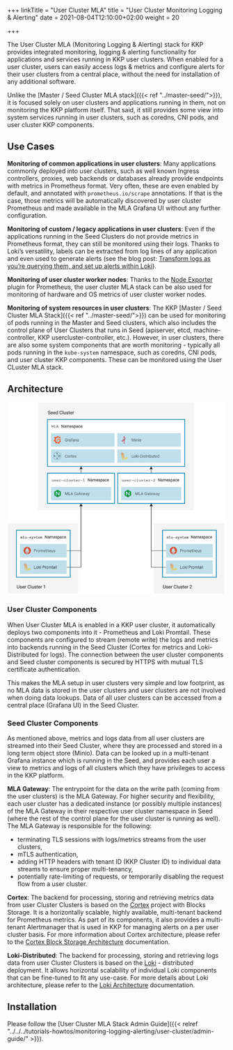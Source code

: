 +++
linkTitle = "User Cluster MLA"
title = "User Cluster Monitoring Logging & Alerting"
date = 2021-08-04T12:10:00+02:00
weight = 20

+++

The User Cluster MLA (Monitoring Logging & Alerting) stack for KKP provides integrated monitoring, logging & alerting functionality for applications and services running in KKP user clusters. When enabled for a user cluster, users can easily access logs & metrics and configure alerts for their user clusters from a central place, without the need for installation of any additional software.

Unlike the [Master / Seed Cluster MLA stack]({{< ref "../master-seed/">}}), it is focused solely on user clusters and applications running in them, not on monitoring the KKP platform itself. That said, it still provides some view into system services running in user clusters, such as coredns, CNI pods, and user cluster KKP components.

## Use Cases

**Monitoring of common applications in user clusters**: Many applications commonly deployed into user clusters, such as well known Ingress controllers, proxies, web backends or databases already provide endpoints with metrics in Prometheus format. Very often, these are even enabled by default, and annotated with `prometheus.io/scrape` annotations. If that is the case, those metrics will be automatically discovered by user cluster Prometheus and made available in the MLA Grafana UI without any further configuration.

**Monitoring of custom / legacy applications in user clusters**: Even if the applications running in the Seed Clusters do not provide metrics in Prometheus format, they can still be monitored using their logs. Thanks to Loki’s versatility, labels can be extracted from log lines of any application and even used to generate alerts (see the blog post: [Transform logs as you’re querying them, and set up alerts within Loki](https://grafana.com/blog/2020/10/28/loki-2.0-released-transform-logs-as-youre-querying-them-and-set-up-alerts-within-loki/)).

**Monitoring of user cluster worker nodes**: Thanks to the [Node Exporter](https://github.com/prometheus/node_exporter) plugin for Prometheus, the user cluster MLA stack can be also used for monitoring of hardware and OS metrics of user cluster worker nodes.

**Monitoring of system resources in user clusters**: The KKP [Master / Seed Cluster MLA Stack]({{< ref "../master-seed/">}}) can be used for monitoring of pods running in the Master and Seed clusters, which also includes the control plane of User Clusters that runs in Seed (apiserver, etcd, machine-controller, KKP usercluster-controller, etc.). However, in user clusters, there are also some system components that are worth monitoring - typically all pods running in the `kube-system` namespace, such as coredns, CNI pods, and user cluster KKP components. These can be monitored using the User CLuster MLA stack.

## Architecture

![Monitoring architecture diagram](architecture.png)

### User Cluster Components
When User Cluster MLA is enabled in a KKP user cluster, it automatically deploys two components into it - Prometheus and Loki Promtail. These components are configured to stream (remote write) the logs and metrics into backends running in the Seed Cluster (Cortex for metrics and Loki-Distributed for logs). The connection between the user cluster components and Seed cluster components is secured by HTTPS with mutual TLS certificate authentication.

This makes the MLA setup in user clusters very simple and low footprint, as no MLA data is stored in the user clusters and user clusters are not involved when doing data lookups. Data of all user clusters can be accessed from a central place (Grafana UI) in the Seed Cluster.

### Seed Cluster Components
As mentioned above, metrics and logs data from all user clusters are streamed into their Seed Cluster, where they are processed and stored in a long term object store (Minio). Data can be looked up in a multi-tenant Grafana instance which is running in the Seed, and provides each user a view to metrics and logs of all clusters which they have privileges to access in the KKP platform.

**MLA Gateway**:
The entrypoint for the data on the write path (coming from the user clusters) is the MLA Gateway. For higher security and flexibility, each user cluster has a dedicated instance (or possibly multiple instances) of the MLA Gateway in their respective user cluster namespace in Seed (where the rest of the control plane for the user cluster is running as well). The MLA Gateway is responsible for the following:

- terminating TLS sessions with logs/metrics streams from the user clusters,
- mTLS authentication,
- adding HTTP headers with tenant ID (KKP Cluster ID) to individual data streams to ensure proper multi-tenancy,
- potentially rate-limiting of requests, or temporarily disabling the request flow from a user cluster.

**Cortex**:
The backend for processing, storing and retrieving metrics data from user Cluster Clusters is based on the [Cortex](https://cortexmetrics.io/) project with Blocks Storage. It is a horizontally scalable, highly available, multi-tenant backend for Prometheus metrics. As part of its components, it also provides a multi-tenant Alertmanager that is used in KKP for managing alerts on a per user cluster basis. For more information about Cortex architecture, please refer to the [Cortex Block Storage Architecture](https://cortexmetrics.io/docs/blocks-storage/#architecture) documentation.

**Loki-Distributed**:
The backend for processing, storing and retrieving logs data from user Cluster Clusters is based on the [Loki](https://grafana.com/docs/loki/latest/) - distributed deployment. It allows horizontal scalability of individual Loki components that can be fine-tuned to fit any use-case. For more details about Loki architecture, please refer to the [Loki Architecture](https://grafana.com/docs/loki/latest/architecture/) documentation.

## Installation
Please follow the [User Cluster MLA Stack Admin Guide]({{< relref "../../../tutorials-howtos/monitoring-logging-alerting/user-cluster/admin-guide/" >}}).
